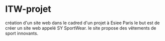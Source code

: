# ITW-projet
création d'un site web dans le cadred d'un projet à Esiee Paris
le but est de créer un site web appelé SY SportWear.
le site propose des vêtements de sport innovants.
